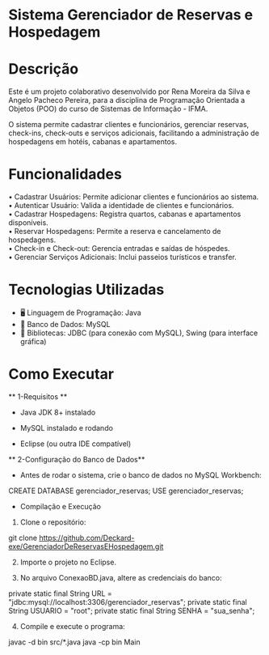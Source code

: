 # Sistema Gerenciador de Reservas e Hospedagem

# Descrição
Este é um projeto colaborativo desenvolvido por Rena Moreira da Silva e Angelo Pacheco Pereira, para a disciplina de Programação Orientada a Objetos (POO) do curso de Sistemas de Informação - IFMA.

O sistema permite cadastrar clientes e funcionários, gerenciar reservas, check-ins, check-outs e serviços adicionais, facilitando a administração de hospedagens em hotéis, cabanas e apartamentos.

# Funcionalidades 
• Cadastrar Usuários: Permite adicionar clientes e funcionários ao sistema.  
• Autenticar Usuário: Valida a identidade de clientes e funcionários.  
• Cadastrar Hospedagens: Registra quartos, cabanas e apartamentos disponíveis.  
• Reservar Hospedagens: Permite a reserva e cancelamento de hospedagens.  
• Check-in e Check-out: Gerencia entradas e saídas de hóspedes.  
• Gerenciar Serviços Adicionais: Inclui passeios turísticos e transfer.

# Tecnologias Utilizadas
* 🖥️ Linguagem de Programação: Java
* 📂 Banco de Dados: MySQL
* 🔗 Bibliotecas: JDBC (para conexão com MySQL), Swing (para interface gráfica)

# Como Executar 
** 1-Requisitos **

* Java JDK 8+ instalado

* MySQL instalado e rodando

* Eclipse (ou outra IDE compatível)


** 2-Configuração do Banco de Dados**

* Antes de rodar o sistema, crie o banco de dados no MySQL Workbench:

CREATE DATABASE gerenciador_reservas;
USE gerenciador_reservas;

 * Compilação e Execução

1. Clone o repositório:

git clone https://github.com/Deckard-exe/GerenciadorDeReservasEHospedagem.git

2. Importe o projeto no Eclipse.

3. No arquivo ConexaoBD.java, altere as credenciais do banco:

private static final String URL = "jdbc:mysql://localhost:3306/gerenciador_reservas";
private static final String USUARIO = "root"; 
private static final String SENHA = "sua_senha";

4. Compile e execute o programa:

javac -d bin src/*.java
java -cp bin Main

